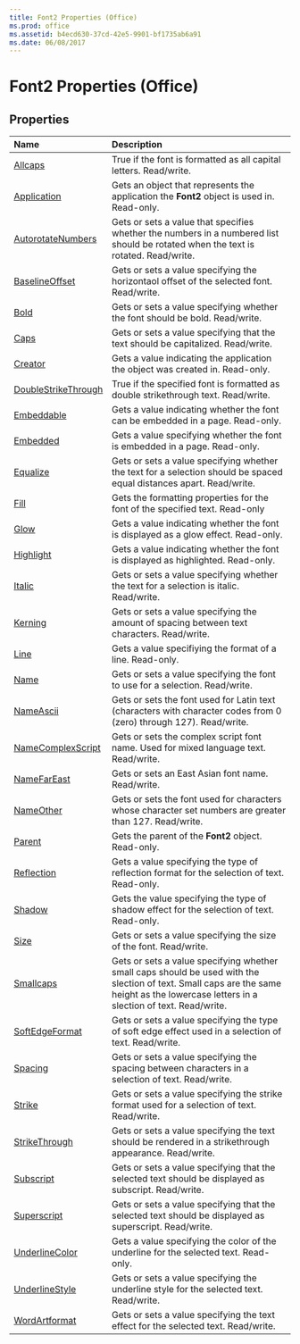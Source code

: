 ```yaml
---
title: Font2 Properties (Office)
ms.prod: office
ms.assetid: b4ecd630-37cd-42e5-9901-bf1735ab6a91
ms.date: 06/08/2017
---
```



# Font2 Properties (Office)

## Properties



|**Name**|**Description**|
|:-----|:-----|
|[Allcaps](font2-allcaps-property-office.md)|True if the font is formatted as all capital letters. Read/write.|
|[Application](font2-application-property-office.md)|Gets an object that represents the application the **Font2** object is used in. Read-only.|
|[AutorotateNumbers](font2-autorotatenumbers-property-office.md)|Gets or sets a value that specifies whether the numbers in a numbered list should be rotated when the text is rotated. Read/write.|
|[BaselineOffset](font2-baselineoffset-property-office.md)|Gets or sets a value specifying the horizontaol offset of the selected font. Read/write.|
|[Bold](font2-bold-property-office.md)|Gets or sets a value specifying whether the font should be bold. Read/write.|
|[Caps](font2-caps-property-office.md)|Gets or sets a value specifying that the text should be capitalized. Read/write.|
|[Creator](font2-creator-property-office.md)|Gets a value indicating the application the object was created in. Read-only.|
|[DoubleStrikeThrough](font2-doublestrikethrough-property-office.md)|True if the specified font is formatted as double strikethrough text. Read/write.|
|[Embeddable](font2-embeddable-property-office.md)|Gets a value indicating whether the font can be embedded in a page. Read-only.|
|[Embedded](font2-embedded-property-office.md)|Gets a value specifying whether the font is embedded in a page. Read-only.|
|[Equalize](font2-equalize-property-office.md)|Gets or sets a value specifying whether the text for a selection should be spaced equal distances apart. Read/write.|
|[Fill](font2-fill-property-office.md)|Gets the formatting properties for the font of the specified text. Read-only|
|[Glow](font2-glow-property-office.md)|Gets a value indicating whether the font is displayed as a glow effect. Read-only.|
|[Highlight](font2-highlight-property-office.md)|Gets a value indicating whether the font is displayed as highlighted. Read-only.|
|[Italic](font2-italic-property-office.md)|Gets or sets a value specifying whether the text for a selection is italic. Read/write.|
|[Kerning](font2-kerning-property-office.md)|Gets or sets a value specifying the amount of spacing between text characters. Read/write.|
|[Line](font2-line-property-office.md)|Gets a value specifiying the format of a line. Read-only.|
|[Name](font2-name-property-office.md)|Gets or sets a value specifying the font to use for a selection. Read/write.|
|[NameAscii](font2-nameascii-property-office.md)|Gets or sets the font used for Latin text (characters with character codes from 0 (zero) through 127). Read/write.|
|[NameComplexScript](font2-namecomplexscript-property-office.md)|Gets or sets the complex script font name. Used for mixed language text. Read/write.|
|[NameFarEast](font2-namefareast-property-office.md)|Gets or sets an East Asian font name. Read/write.|
|[NameOther](font2-nameother-property-office.md)|Gets or sets the font used for characters whose character set numbers are greater than 127. Read/write.|
|[Parent](font2-parent-property-office.md)|Gets the parent of the **Font2** object. Read-only.|
|[Reflection](font2-reflection-property-office.md)|Gets a value specifying the type of reflection format for the selection of text. Read-only.|
|[Shadow](font2-shadow-property-office.md)|Gets the value specifying the type of shadow effect for the selection of text. Read-only.|
|[Size](font2-size-property-office.md)|Gets or sets a value specifying the size of the font. Read/write.|
|[Smallcaps](font2-smallcaps-property-office.md)|Gets or sets a value specifying whether small caps should be used with the slection of text. Small caps are the same height as the lowercase letters in a slection of text. Read/write.|
|[SoftEdgeFormat](font2-softedgeformat-property-office.md)|Gets or sets a value specifying the type of soft edge effect used in a selection of text. Read/write.|
|[Spacing](font2-spacing-property-office.md)|Gets or sets a value specifying the spacing between characters in a selection of text. Read/write.|
|[Strike](font2-strike-property-office.md)|Gets or sets a value specifying the strike format used for a selection of text. Read/write.|
|[StrikeThrough](font2-strikethrough-property-office.md)|Gets or sets a value specifying the text should be rendered in a strikethrough appearance. Read/write.|
|[Subscript](font2-subscript-property-office.md)|Gets or sets a value specifying that the selected text should be displayed as subscript. Read/write.|
|[Superscript](font2-superscript-property-office.md)|Gets or sets a value specifying that the selected text should be displayed as superscript. Read/write.|
|[UnderlineColor](font2-underlinecolor-property-office.md)|Gets a value specifying the color of the underline for the selected text. Read-only.|
|[UnderlineStyle](font2-underlinestyle-property-office.md)|Gets or sets a value specifying the underline style for the selected text. Read/write.|
|[WordArtformat](font2-wordartformat-property-office.md)|Gets or sets a value specifying the text effect for the selected text. Read/write.|


